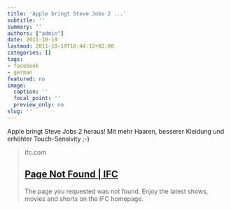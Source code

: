 ```yaml
---
title: 'Apple bringt Steve Jobs 2 ...'
subtitle: ''
summary: ''
authors: ["admin"]
date: 2011-10-19
lastmod: 2011-10-19T16:44:12+02:00
categories: []
tags:
- facebook
- german
featured: no
image:
  caption: ''
  focal_point: ''
  preview_only: no
slug: ''
---
```

Apple bringt Steve Jobs 2 heraus! Mit mehr Haaren, besserer Kleidung und erhöhter Touch-Sensivity ;-)
> ifc.com
> ## [Page Not Found | IFC](http://www.ifc.com/videos/onion-news-network-apple-announces-plans-to-release-steve-jobs-2.php)
>
>The page you requested was not found. Enjoy the latest shows, movies and shorts on the IFC homepage.


